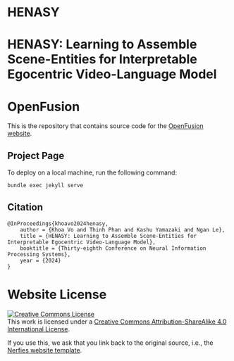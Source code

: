 # HENASY
HENASY: Learning to Assemble Scene-Entities for Interpretable Egocentric Video-Language Model
=======
# OpenFusion

This is the repository that contains source code for the [OpenFusion website](https://uark-aicv.github.io/HENASY/).

## Project Page

To deploy on a local machine, run the following command:

```bash
bundle exec jekyll serve
```

## Citation
```
@InProceedings{khoavo2024henasy,
    author = {Khoa Vo and Thinh Phan and Kashu Yamazaki and Ngan Le},
    title = {HENASY: Learning to Assemble Scene-Entities for Interpretable Egocentric Video-Language Model},
    booktitle = {Thirty-eighth Conference on Neural Information Processing Systems},
    year = {2024}
}
```

# Website License
<a rel="license" href="http://creativecommons.org/licenses/by-sa/4.0/"><img alt="Creative Commons License" style="border-width:0" src="https://i.creativecommons.org/l/by-sa/4.0/88x31.png" /></a><br />This work is licensed under a <a rel="license" href="http://creativecommons.org/licenses/by-sa/4.0/">Creative Commons Attribution-ShareAlike 4.0 International License</a>.

If you use this, we ask that you link back to the original source, i.e., the [Nerfies website template](https://github.com/nerfies/nerfies.github.io).